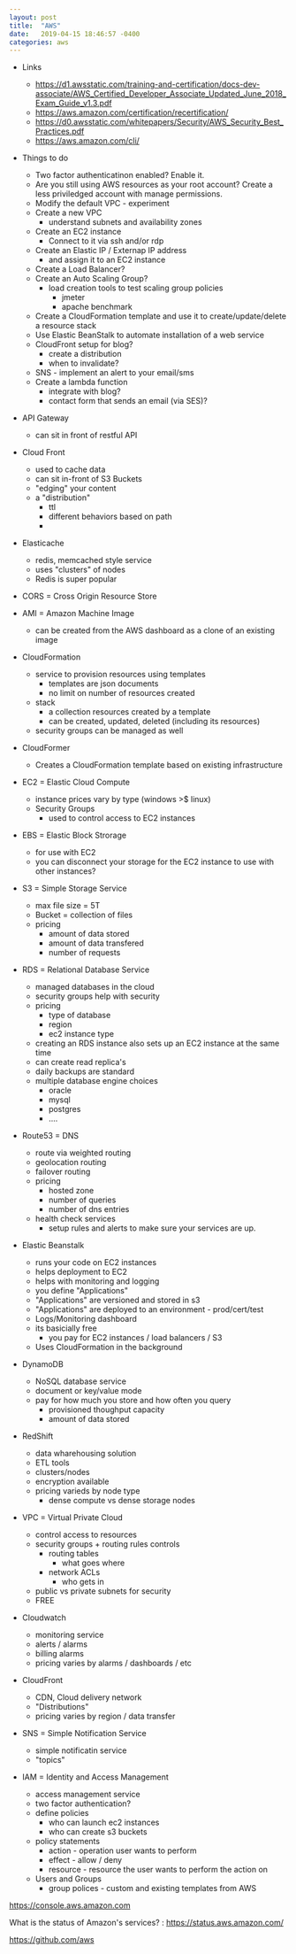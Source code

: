 ```yaml
---
layout: post
title:  "AWS"
date:   2019-04-15 18:46:57 -0400
categories: aws
---
```


* Links
  * https://d1.awsstatic.com/training-and-certification/docs-dev-associate/AWS_Certified_Developer_Associate_Updated_June_2018_Exam_Guide_v1.3.pdf
  * https://aws.amazon.com/certification/recertification/
  * https://d0.awsstatic.com/whitepapers/Security/AWS_Security_Best_Practices.pdf
  * https://aws.amazon.com/cli/

* Things to do
  * Two factor authenticatinon enabled? Enable it.
  * Are you still using AWS resources as your root account? Create a less priviledged account with manage permissions.
  * Modify the default VPC - experiment
  * Create a new VPC
    * understand subnets and availability zones
  * Create an EC2 instance
    * Connect to it via ssh and/or rdp
  * Create an Elastic IP / Externap IP address
    * and assign it to an EC2 instance
  * Create a Load Balancer?
  * Create an Auto Scaling Group?
    * load creation tools to test scaling group policies
      * jmeter
      * apache benchmark
  * Create a CloudFormation template and use it to create/update/delete a resource stack
  * Use Elastic BeanStalk to automate installation of a web service
  * CloudFront setup for blog?
    * create a distribution
    * when to invalidate?
  * SNS - implement an alert to your email/sms
  * Create a lambda function
    * integrate with blog?
    * contact form that sends an email (via SES)?

* API Gateway
  * can sit in front of restful API

* Cloud Front
  * used to cache data
  * can sit in-front of S3 Buckets
  * "edging" your content
  * a "distribution"
    * ttl
    * different behaviors based on path
    * 

* Elasticache
  * redis, memcached style service
  * uses "clusters" of nodes
  * Redis is super popular

* CORS = Cross Origin Resource Store

* AMI = Amazon Machine Image
  * can be created from the AWS dashboard as a clone of an existing image

* CloudFormation
  * service to provision resources using templates
    * templates are json documents
    * no limit on number of resources created
  * stack
    * a collection resources created by a template
    * can be created, updated, deleted (including its resources)
  * security groups can be managed as well

* CloudFormer
  * Creates a CloudFormation template based on existing infrastructure 

* EC2 = Elastic Cloud Compute
  * instance prices vary by type (windows >$ linux)
  * Security Groups
    * used to control access to EC2 instances

* EBS = Elastic Block Strorage
  * for use with EC2
  * you can disconnect your storage for the EC2 instance to use with other instances?

* S3 = Simple Storage Service
  * max file size = 5T
  * Bucket = collection of files
  * pricing
    * amount of data stored
    * amount of data transfered
    * number of requests



* RDS = Relational Database Service
  * managed databases in the cloud
  * security groups help with security
  * pricing
    * type of database
    * region
    * ec2 instance type
  * creating an RDS instance also sets up an EC2 instance at the same time
  * can create read replica's
  * daily backups are standard
  * multiple database engine choices
    * oracle
    * mysql
    * postgres
    * ....

* Route53 = DNS
  * route via weighted routing
  * geolocation routing
  * failover routing
  * pricing
    * hosted zone
    * number of queries 
    * number of dns entries
  * health check services
    * setup rules and alerts to make sure your services are up.


* Elastic Beanstalk
  * runs your code on EC2 instances
  * helps deployment to EC2
  * helps with monitoring and logging
  * you define "Applications"
  * "Applications" are versioned and stored in s3
  * "Applications" are deployed to an environment - prod/cert/test
  * Logs/Monitoring dashboard
  * its basicially free
    * you pay for EC2 instances / load balancers / S3
  * Uses CloudFormation in the background


* DynamoDB
  * NoSQL database service
  * document or key/value mode
  * pay for how much you store and how often you query
    * provisioned thoughput capacity
    * amount of data stored

* RedShift
  * data wharehousing solution
  * ETL tools
  * clusters/nodes
  * encryption available
  * pricing varieds by node type
    * dense compute vs dense storage nodes
  
* VPC = Virtual Private Cloud
  * control access to resources
  * security groups + routing rules controls
    * routing tables
      * what goes where
    * network ACLs
      * who gets in
  * public vs private subnets for security
  * FREE

* Cloudwatch
  * monitoring service
  * alerts / alarms
  * billing alarms
  * pricing varies by alarms / dashboards / etc

* CloudFront
  * CDN, Cloud delivery network
  * "Distributions"
  * pricing varies by region / data transfer

* SNS = Simple Notification Service
  * simple notificatin service
  * "topics"

* IAM = Identity and Access Management
  * access management service
  * two factor authentication?
  * define policies
    * who can launch ec2 instances
    * who can create s3 buckets
  * policy statements
    * action - operation user wants to perform
    * effect - allow / deny
    * resource - resource the user wants to perform the action on
  * Users and Groups
    * group polices - custom and existing templates from AWS

https://console.aws.amazon.com

What is the status of Amazon's services? : https://status.aws.amazon.com/

https://github.com/aws

